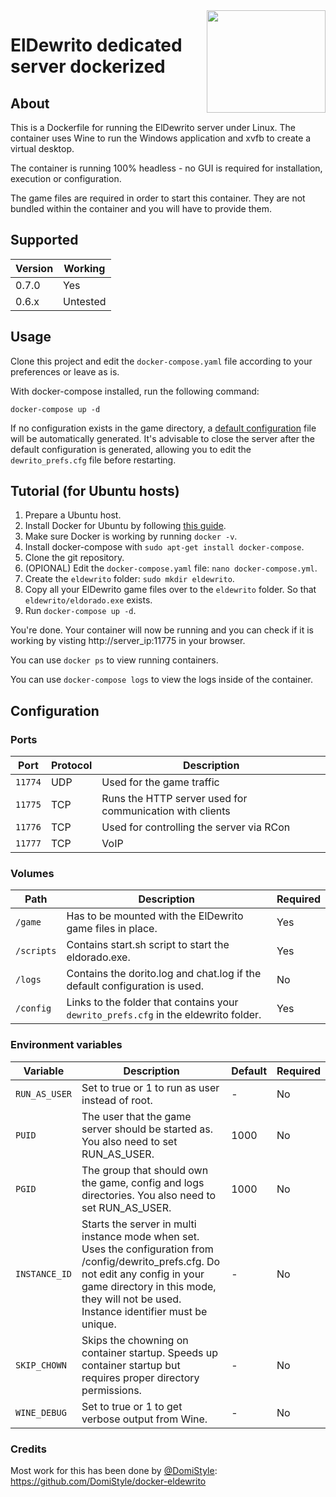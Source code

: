 <img src="http://i.imgur.com/IkTrjna.png" width="190" height="164" align="right"/>

# ElDewrito dedicated server dockerized

## About

This is a Dockerfile for running the ElDewrito server under Linux. The container uses Wine to run the Windows application and xvfb to create a virtual desktop.

The container is running 100% headless - no GUI is required for installation, execution or configuration.

The game files are required in order to start this container. They are not bundled within the container and you will have to provide them.

## Supported

| Version | Working |
|-|-|
| 0.7.0 | Yes |
| 0.6.x | Untested |

## Usage

Clone this project and edit the `docker-compose.yaml` file according to your preferences or leave as is.

With docker-compose installed, run the following command:

    docker-compose up -d

If no configuration exists in the game directory, a [default configuration](defaults) file will be automatically generated. It's advisable to close the server after the default configuration is generated, allowing you to edit the `dewrito_prefs.cfg` file before restarting.

## Tutorial (for Ubuntu hosts)

1. Prepare a Ubuntu host.
2. Install Docker for Ubuntu by following [this guide](https://docs.docker.com/install/linux/docker-ce/ubuntu/).
3. Make sure Docker is working by running `docker -v`.
4. Install docker-compose with `sudo apt-get install docker-compose`.
5. Clone the git repository.
6. (OPIONAL) Edit the `docker-compose.yaml` file: `nano docker-compose.yml`.
7. Create the `eldewrito` folder: `sudo mkdir eldewrito`.
8. Copy all your ElDewrito game files over to the `eldewrito` folder. So that `eldewrito/eldorado.exe` exists.
9. Run `docker-compose up -d`.

You're done. Your container will now be running and you can check if it is working by visting http://server_ip:11775 in your browser.

You can use `docker ps` to view running containers.

You can use `docker-compose logs` to view the logs inside of the container.

## Configuration

### Ports

| Port       | Protocol | Description |
|------------|----------|-------------|
| `11774` | UDP | Used for the game traffic |
| `11775` | TCP | Runs the HTTP server used for communication with clients |
| `11776` | TCP | Used for controlling the server via RCon |
| `11777` | TCP | VoIP |

### Volumes

| Path       | Description                                                                         | Required |
|------------|-------------------------------------------------------------------------------------|----------|
| `/game`    | Has to be mounted with the ElDewrito game files in place.                           | Yes      |
| `/scripts` | Contains start.sh script to start the eldorado.exe.                                 | Yes      |
| `/logs`    | Contains the dorito.log and chat.log if the default configuration is used.          | No       |
| `/config`  | Links to the folder that contains your `dewrito_prefs.cfg` in the eldewrito folder. | Yes      |

### Environment variables

| Variable  | Description | Default  | Required |
|-----------|-------------|----------|----------|
| `RUN_AS_USER` | Set to true or 1 to run as user instead of root. | - | No |
| `PUID` | The user that the game server should be started as. You also need to set RUN_AS_USER. | 1000 | No |
| `PGID` | The group that should own the game, config and logs directories. You also need to set RUN_AS_USER. | 1000 | No |
| `INSTANCE_ID` | Starts the server in multi instance mode when set. Uses the configuration from /config/dewrito_prefs.cfg. Do not edit any config in your game directory in this mode, they will not be used. Instance identifier must be unique. | - | No |
| `SKIP_CHOWN` | Skips the chowning on container startup. Speeds up container startup but requires proper directory permissions. | - | No |
| `WINE_DEBUG` | Set to true or 1 to get verbose output from Wine. | - | No |

### Credits

Most work for this has been done by [@DomiStyle](https://github.com/DomiStyle): https://github.com/DomiStyle/docker-eldewrito
